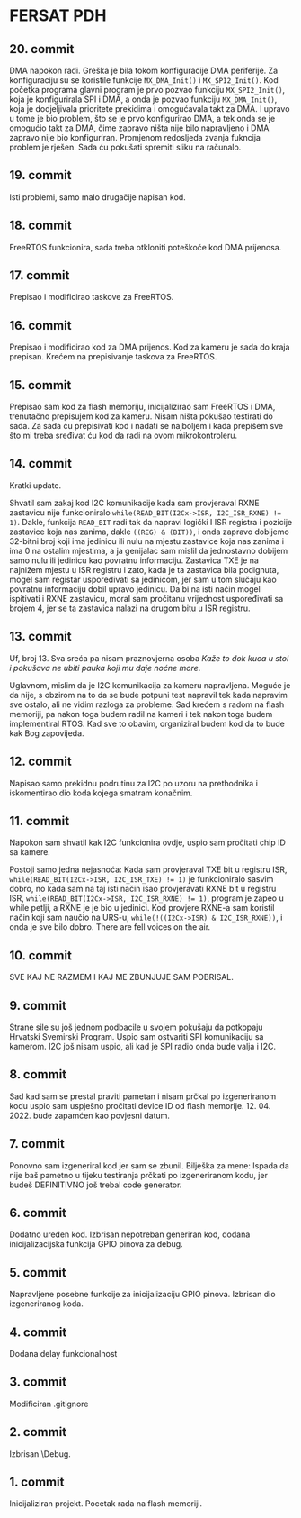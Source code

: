 # FERSAT PDH
## 20. commit
DMA napokon radi. Greška je bila tokom konfiguracije DMA periferije. Za konfiguraciju su se koristile
funkcije `MX_DMA_Init()` i `MX_SPI2_Init()`. Kod početka programa glavni program je prvo pozvao funkciju
`MX_SPI2_Init()`, koja je konfigurirala SPI i DMA, a onda je pozvao funkciju `MX_DMA_Init()`, koja je
dodjeljivala prioritete prekidima i omogućavala takt za DMA. I upravo u tome je bio problem, što se je
prvo konfigurirao DMA, a tek onda se je omogućio takt za DMA, čime zapravo ništa nije bilo napravljeno i
DMA zapravo nije bio konfiguriran. Promjenom redosljeda zvanja fukncija problem je rješen. Sada ću pokušati
spremiti sliku na računalo.
## 19. commit
Isti problemi, samo malo drugačije napisan kod.
## 18. commit
FreeRTOS funkcionira, sada treba otkloniti poteškoće kod DMA prijenosa.
## 17. commit
Prepisao i modificirao taskove za FreeRTOS.
## 16. commit
Prepisao i modificirao kod za DMA prijenos. Kod za kameru je sada do kraja prepisan. Krećem na prepisivanje taskova za FreeRTOS.
## 15. commit
Prepisao sam kod za flash memoriju, inicijalizirao sam FreeRTOS i DMA, trenutačno prepisujem kod za kameru. Nisam ništa pokušao testirati do sada.
Za sada ću prepisivati kod i nadati se najboljem i kada prepišem sve što mi treba sređivat ću kod da radi na ovom mikrokontroleru.
## 14. commit
Kratki update.

Shvatil sam zakaj kod I2C komunikacije kada sam provjeraval RXNE zastavicu nije funkcioniralo
`while(READ_BIT(I2Cx->ISR, I2C_ISR_RXNE) != 1)`. Dakle, funkcija `READ_BIT` radi tak da napravi logički I
ISR registra i pozicije zastavice koja nas zanima, dakle `((REG) & (BIT))`, i onda zapravo dobijemo 32-bitni broj koji
ima jedinicu ili nulu na mjestu zastavice koja nas zanima i ima 0 na ostalim mjestima, a ja genijalac sam mislil da jednostavno
dobijem samo nulu ili jedinicu kao povratnu informaciju. Zastavica TXE je na najnižem mjestu u ISR registru i zato, kada je ta zastavica
bila podignuta, mogel sam registar uspoređivati sa jedinicom, jer sam u tom slučaju kao povratnu informaciju dobil upravo jedinicu.
Da bi na isti način mogel ispitivati i RXNE zastavicu, moral sam pročitanu vrijednost uspoređivati sa brojem 4, jer se ta zastavica nalazi
na drugom bitu u ISR registru.
## 13. commit
Uf, broj 13. Sva sreća pa nisam praznovjerna osoba *Kaže to dok kuca u stol i pokušava ne ubiti pauka koji mu daje noćne more*.

Uglavnom, mislim da je I2C komunikacija za kameru napravljena. Moguće je da nije, s obzirom na to da se bude potpuni test napravil tek
kada napravim sve ostalo, ali ne vidim razloga za probleme. Sad krećem s radom na flash memoriji, pa nakon toga budem radil na kameri i tek
nakon toga budem implementiral RTOS. Kad sve to obavim, organiziral budem kod da to bude kak Bog zapovijeda.
## 12. commit
Napisao samo prekidnu podrutinu za I2C po uzoru na prethodnika i iskomentirao dio koda kojega smatram konačnim.
## 11. commit
Napokon sam shvatil kak I2C funkcionira ovdje, uspio sam pročitati chip ID sa kamere.

Postoji samo jedna nejasnoća:
Kada sam provjeraval TXE bit u registru ISR, `while(READ_BIT(I2Cx->ISR, I2C_ISR_TXE) != 1)` je funkcioniralo sasvim dobro,
no kada sam na taj isti način išao provjeravati RXNE bit u registru ISR, `while(READ_BIT(I2Cx->ISR, I2C_ISR_RXNE) != 1)`, program je
zapeo u while petlji, a RXNE je je bio u jedinici. Kod provjere RXNE-a sam koristil način koji sam naučio na URS-u,
`while(!((I2Cx->ISR) & I2C_ISR_RXNE))`, i onda je sve bilo dobro. There are fell voices on the air.
## 10. commit
SVE KAJ NE RAZMEM I KAJ ME ZBUNJUJE SAM POBRISAL.
## 9. commit
Strane sile su još jednom podbacile u svojem pokušaju da potkopaju Hrvatski Svemirski Program. Uspio sam ostvariti SPI komunikaciju sa kamerom.
I2C još nisam uspio, ali kad je SPI radio onda bude valja i I2C.
## 8. commit
Sad kad sam se prestal praviti pametan i nisam prčkal po izgeneriranom kodu uspio sam uspješno pročitati device ID od flash memorije.
12. 04. 2022. bude zapamćen kao povjesni datum.
## 7. commit
Ponovno sam izgeneriral kod jer sam se zbunil. Bilješka za mene: Ispada da nije baš pametno u tijeku testiranja prčkati po izgeneriranom kodu, jer budeš DEFINITIVNO još trebal code generator.
## 6. commit
Dodatno uređen kod. Izbrisan nepotreban generiran kod, dodana inicijalizacijska funkcija GPIO pinova za debug.
## 5. commit
Napravljene posebne funkcije za inicijalizaciju GPIO pinova. Izbrisan dio izgeneriranog koda.
## 4. commit
Dodana delay funkcionalnost
## 3. commit
Modificiran .gitignore
## 2. commit
Izbrisan \Debug.
## 1. commit
Inicijaliziran projekt. Pocetak rada na flash memoriji.